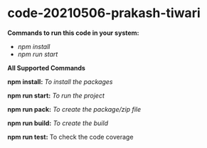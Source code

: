 # code-20210506-prakash-tiwari

**Commands to run this code in your system:**
- _npm install_
- _npm run start_

**All Supported Commands**

**npm install:**
_To install the packages_

**npm run start:**
_To run the project_

**npm run pack:**
_To create the package/zip file_

**npm run build:**
_To create the build_

**npm run test:**
To check the code coverage